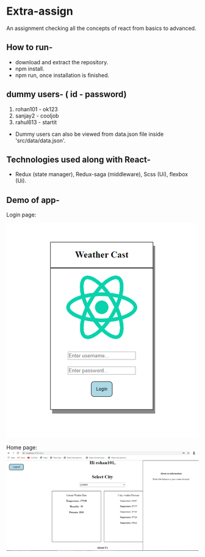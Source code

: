 # Extra-assign
An assignment checking all the concepts of react from basics to advanced.

## How to run-
- download and extract the repository.
- npm install.
- npm run, once installation is finished.

## dummy users- ( id - password)
1. rohan101 - ok123
2. sanjay2 - cooljob
3. rahul613 - startit
- Dummy users can also be viewed from data.json file inside 'src/data/data.json'.

## Technologies used along with React-
- Redux (state manager), Redux-saga (middleware), Scss (Ui), flexbox (Ui).

## Demo of app-
Login page:

<img src="https://github.com/rahul2412/extra-assign/blob/master/project_images/login.PNG" alt="Demo of application"/>

Home page:
<img src="https://github.com/rahul2412/extra-assign/blob/master/project_images/app.PNG" alt="Demo of application"/>

